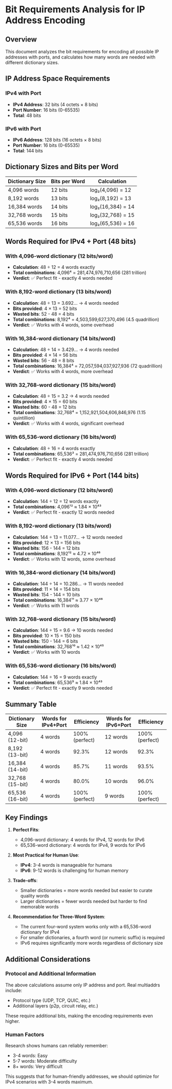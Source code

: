 # Bit Requirements Analysis for IP Address Encoding

## Overview

This document analyzes the bit requirements for encoding all possible IP addresses with ports, and calculates how many words are needed with different dictionary sizes.

## IP Address Space Requirements

### IPv4 with Port
- **IPv4 Address**: 32 bits (4 octets × 8 bits)
- **Port Number**: 16 bits (0-65535)
- **Total**: 48 bits

### IPv6 with Port
- **IPv6 Address**: 128 bits (16 octets × 8 bits)
- **Port Number**: 16 bits (0-65535)
- **Total**: 144 bits

## Dictionary Sizes and Bits per Word

| Dictionary Size | Bits per Word | Calculation |
|----------------|---------------|-------------|
| 4,096 words    | 12 bits       | log₂(4,096) = 12 |
| 8,192 words    | 13 bits       | log₂(8,192) = 13 |
| 16,384 words   | 14 bits       | log₂(16,384) = 14 |
| 32,768 words   | 15 bits       | log₂(32,768) = 15 |
| 65,536 words   | 16 bits       | log₂(65,536) = 16 |

## Words Required for IPv4 + Port (48 bits)

### With 4,096-word dictionary (12 bits/word)
- **Calculation**: 48 ÷ 12 = 4 words exactly
- **Total combinations**: 4,096⁴ = 281,474,976,710,656 (281 trillion)
- **Verdict**: ✅ Perfect fit - exactly 4 words needed

### With 8,192-word dictionary (13 bits/word)
- **Calculation**: 48 ÷ 13 = 3.692... → 4 words needed
- **Bits provided**: 4 × 13 = 52 bits
- **Wasted bits**: 52 - 48 = 4 bits
- **Total combinations**: 8,192⁴ = 4,503,599,627,370,496 (4.5 quadrillion)
- **Verdict**: ✅ Works with 4 words, some overhead

### With 16,384-word dictionary (14 bits/word)
- **Calculation**: 48 ÷ 14 = 3.429... → 4 words needed
- **Bits provided**: 4 × 14 = 56 bits
- **Wasted bits**: 56 - 48 = 8 bits
- **Total combinations**: 16,384⁴ = 72,057,594,037,927,936 (72 quadrillion)
- **Verdict**: ✅ Works with 4 words, more overhead

### With 32,768-word dictionary (15 bits/word)
- **Calculation**: 48 ÷ 15 = 3.2 → 4 words needed
- **Bits provided**: 4 × 15 = 60 bits
- **Wasted bits**: 60 - 48 = 12 bits
- **Total combinations**: 32,768⁴ = 1,152,921,504,606,846,976 (1.15 quintillion)
- **Verdict**: ✅ Works with 4 words, significant overhead

### With 65,536-word dictionary (16 bits/word)
- **Calculation**: 48 ÷ 16 = 4 words exactly
- **Total combinations**: 65,536³ = 281,474,976,710,656 (281 trillion)
- **Verdict**: ✅ Perfect fit - exactly 4 words needed

## Words Required for IPv6 + Port (144 bits)

### With 4,096-word dictionary (12 bits/word)
- **Calculation**: 144 ÷ 12 = 12 words exactly
- **Total combinations**: 4,096¹² ≈ 1.84 × 10⁴³
- **Verdict**: ✅ Perfect fit - exactly 12 words needed

### With 8,192-word dictionary (13 bits/word)
- **Calculation**: 144 ÷ 13 = 11.077... → 12 words needed
- **Bits provided**: 12 × 13 = 156 bits
- **Wasted bits**: 156 - 144 = 12 bits
- **Total combinations**: 8,192¹² ≈ 4.72 × 10⁴⁶
- **Verdict**: ✅ Works with 12 words, some overhead

### With 16,384-word dictionary (14 bits/word)
- **Calculation**: 144 ÷ 14 = 10.286... → 11 words needed
- **Bits provided**: 11 × 14 = 154 bits
- **Wasted bits**: 154 - 144 = 10 bits
- **Total combinations**: 16,384¹¹ ≈ 3.77 × 10⁴⁶
- **Verdict**: ✅ Works with 11 words

### With 32,768-word dictionary (15 bits/word)
- **Calculation**: 144 ÷ 15 = 9.6 → 10 words needed
- **Bits provided**: 10 × 15 = 150 bits
- **Wasted bits**: 150 - 144 = 6 bits
- **Total combinations**: 32,768¹⁰ ≈ 1.42 × 10⁴⁵
- **Verdict**: ✅ Works with 10 words

### With 65,536-word dictionary (16 bits/word)
- **Calculation**: 144 ÷ 16 = 9 words exactly
- **Total combinations**: 65,536⁹ ≈ 1.84 × 10⁴³
- **Verdict**: ✅ Perfect fit - exactly 9 words needed

## Summary Table

| Dictionary Size | Words for IPv4+Port | Efficiency | Words for IPv6+Port | Efficiency |
|----------------|-------------------|------------|-------------------|------------|
| 4,096 (12-bit) | 4 words | 100% (perfect) | 12 words | 100% (perfect) |
| 8,192 (13-bit) | 4 words | 92.3% | 12 words | 92.3% |
| 16,384 (14-bit) | 4 words | 85.7% | 11 words | 93.5% |
| 32,768 (15-bit) | 4 words | 80.0% | 10 words | 96.0% |
| 65,536 (16-bit) | 4 words | 100% (perfect) | 9 words | 100% (perfect) |

## Key Findings

1. **Perfect Fits**:
   - 4,096-word dictionary: 4 words for IPv4, 12 words for IPv6
   - 65,536-word dictionary: 4 words for IPv4, 9 words for IPv6

2. **Most Practical for Human Use**:
   - **IPv4**: 3-4 words is manageable for humans
   - **IPv6**: 9-12 words is challenging for human memory

3. **Trade-offs**:
   - Smaller dictionaries = more words needed but easier to curate quality words
   - Larger dictionaries = fewer words needed but harder to find memorable words

4. **Recommendation for Three-Word System**:
   - The current four-word system works only with a 65,536-word dictionary for IPv4
   - For smaller dictionaries, a fourth word (or numeric suffix) is required
   - IPv6 requires significantly more words regardless of dictionary size

## Additional Considerations

### Protocol and Additional Information
The above calculations assume only IP address and port. Real multiaddrs include:
- Protocol type (UDP, TCP, QUIC, etc.)
- Additional layers (p2p, circuit relay, etc.)

These require additional bits, making the encoding requirements even higher.

### Human Factors
Research shows humans can reliably remember:
- 3-4 words: Easy
- 5-7 words: Moderate difficulty
- 8+ words: Very difficult

This suggests that for human-friendly addresses, we should optimize for IPv4 scenarios with 3-4 words maximum.